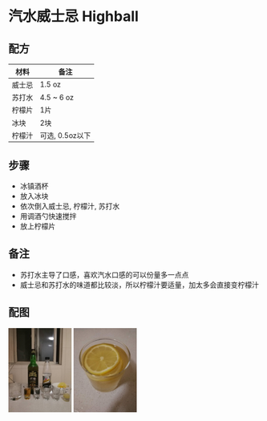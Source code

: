 # 汽水威士忌 Highball

## 配方


材料          | 备注
------------ |----------------
威士忌        | 1.5 oz
苏打水        | 4.5 ~ 6 oz
柠檬片        | 1片
冰块          | 2块
柠檬汁        | 可选, 0.5oz以下

## 步骤

* 冰镇酒杯
* 放入冰块
* 依次倒入威士忌, 柠檬汁, 苏打水
* 用调酒勺快速搅拌
* 放上柠檬片

## 备注

* 苏打水主导了口感，喜欢汽水口感的可以份量多一点点
* 威士忌和苏打水的味道都比较淡，所以柠檬汁要适量，加太多会直接变柠檬汁

## 配图

<div style="inline-block">
<img src="1.jpeg" width=25%>
<img src="2.jpeg" width=25%>
</div>


